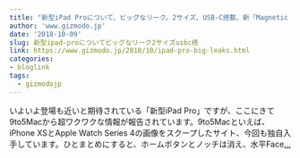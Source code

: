 ```yaml
---
title: "新型iPad Proについて、ビッグなリーク。2サイズ、USB-C搭載、新「Magnetic Connector」、新型Apple Pencilも登場？"
author: 'www.gizmodo.jp'
date: '2018-10-09'
slug: 新型ipad-proについてビッグなリーク2サイズusbc搭
link: https://www.gizmodo.jp/2018/10/ipad-pro-big-leaks.html
categories:
- bloglink
tags:
  - gizmodojp
---
```


いよいよ登場も近いと期待されている「新型iPad Pro」ですが、ここにきて9to5Macから超ワクワクな情報が報告されています。9to5Macといえば、iPhone XSとApple Watch Series 4の画像をスクープしたサイト、今回も独自入手しています。ひとまとめにすると、ホームボタンとノッチは消え、水平Face[... <i class="fas fa-external-link-alt"></i>](https://www.gizmodo.jp/2018/10/ipad-pro-big-leaks.html)

